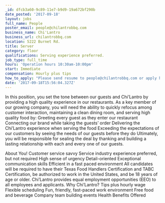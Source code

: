 ```yaml
---
_id: dfcb3a60-9c89-11e7-b9d9-19a672bf290b
date_posted: '2017-09-18'
layout: jobs
full_name: People
poster_email: people@chilantrobbq.com
business_name: Chi'Lantro
business_url: chilantrobbq.com
location: 5222 Burnet Rd.
title: Server
category: floor
qualifications: Serving experience preferred.
job_type: full_time
hours: 'Operation hours 10:30am-10:00pm'
start: Immediate
compensation: Hourly plus tips
how_to_apply: "Please send resume to people@chilantrobbq.com or apply here:\r\n\r\nhttps://www.paycomonline.net/v4/ats/index.php?/job/apply&clientkey=8A2A8E0F7D23572D2D94F6E109B895A0&job=15731&jpt="
date: '2017-09-18T15:56:04.327Z'
---
```

In this position, you set the tone between our guests and Chi’Lantro by providing a high quality experience in our restaurants. As a key member of our growing company, you will need the ability to quickly refocus among customer interaction, maintaining a clean dining room, and serving high quality food by:
Greeting every guest as they enter our restaurant
Connecting our brand while taking the guests’ order
Delivering the Chi’Lantro experience when serving the food
Exceeding the expectations of our customers by seeing the needs of our guests before they do
Ultimately, you will be responsible for sealing the deal by thanking and building a lasting relationship with each and every one of our guests. 

About You!
Customer service savvy
Service industry experience preferred, but not required
High sense of urgency 
Detail-oriented 
Exceptional communication skills
Efficient in a fast paced environment
All candidates will be required to have their Texas Food Handlers Certification and TABC Certification, be authorized to work in the United States, and be 18 years of age or older. 
Chi’Lantro provides equal employment opportunities (EEO) to all employees and applicants.
Why Chi’Lantro?
Tips plus hourly wage
Flexible scheduling
Fun, friendly, fast-paced work environment
Free food and beverage
Company team building events
Health Benefits Offered
